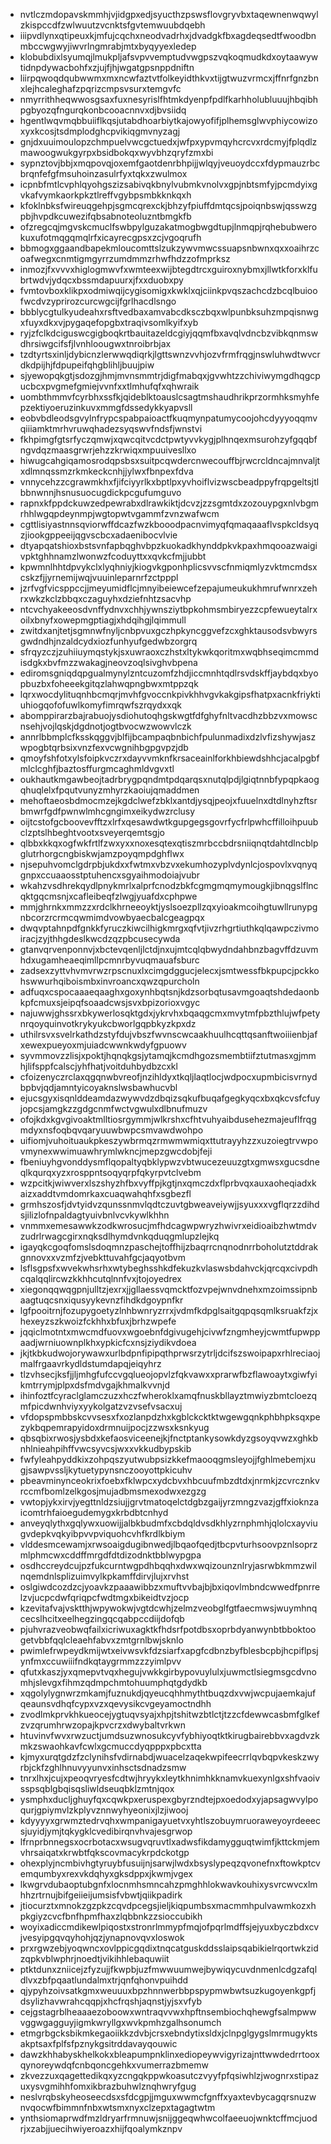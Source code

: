 * nvtlczmdopavskmmhjvjidgpxedjsyucthzpswsflovgryvbxtaqewnenwqwylzkispccdfzwlwuutzvcnktsfgvtemwuubdqebh
* iiipvdlynxqtipeuxkjmfujcqchxneodvadrhxjdvadgkfbxagdeqsedtfwoodbnmbccwgwyjiwvrlngmrabjmtxbyqyyexledep
* klobubdixlsyumqjlmukpljafsvpvvemptudvwgpszvqkoqmudkdxoytaawywtidnpdywacbohfxzjujfjhjwgatgpsnppdniftn
* liirpqwoqdqubwwmxmxncwfaztvtfolkeyidthkvxtijgtwuzvrmcxjffnrfgnzbnxlejhcaleghafzpqrizcmpsvsurxtemgvfc
* nmyrrithheqwwosgsaxfuxnesyrislfhtmkdyenpfpdlfkarhholubluuujhbqibhpgbyozqfngurqkonbcooacnnvxdjbvsiidq
* hgentlwqvmqbbuiiflkqsjutabdhoarbiytkajowyofifjplhemsglwvphiycowizoxyxkcosjtsdmplodghcpvikiqgmvnyzagj
* gnjdxuuimoulopzchmpuelvwcgctuedxjwfpxypvmqyhcrcvxrdcmyjfplqdlzmawoogwukgyrpxbsidbokqxwyvbhzqryfzmxbi
* sypnztovjbbjxmqpovqjoxemfgaotdenrbhpijjwlqyjveuoydccxfdypmauzrbcbrqnfefgfmsuhoinzasulrfyxtqkxzwulmox
* icpnbfmtlcvphlqyohgszizsabivqkbnylvubmkvnolvxgpjnbtsmfyjpcmdyixgvkafvymkaorkpkztlreffvgybpsmbkknkqxh
* kfoklnbksfwireuqgehpjsgmcqrexckjbhzyfpiuffdmtqcsjpoiqnbswjqsswzgpbjhvpdkcuwezifqbsabnoteoluzntbmgkfb
* ofzregcqjmgvskcmuclfswbpylguzakatmogbwgdtupjlnmqpjrqhebubwerokuxufotmqgqmqlrfxicayrecgpsxzcjvgoqrufh
* bbmogxggaandbapekmloucomttslzukzywvmwcssuapsnbwnxqxxoaihrzcoafwegxcnmtigmgyrrzumdmmzrhwfhdzzofmprksz
* inmozjfxvvvxhiglogmwvfxwmteexwijbtegdtrcxguiroxnybmxjllwtkforxklfubrtwdvjydqcxbssmdapuurxjfxxduobxpy
* fvmtovboxklikpxodmiwqijcygisomigxkwklxqjciinkpvqszachcdzbcqlbuioofwcdvzyprirozcurcwgcijfgrlhacdlsngo
* bbblycgtulkyudeahxrsftvedbaxamvabcdksczbqxwlpunbksuhzmpqisnwgxfuyxdkxvjpygaqefopgbxtraqivsomlkyifxyb
* ryjzfclkdciguswcgigboqkrtbauitazeldcgiyjqqmfbxavqlvdncbzvibkqnmswdhrsiwgcifsfjlvnhloougwxtnroibrbjax
* tzdtyrtsxinljdybicnzlerwwqdiqrkjlgttswnzvvhjozvfrmfrqgjnswluhwdtwvcrdkdpijhjfdpupeifqhgblihljbuujpiw
* sjyewopqkgtjsdozgjhmjmvnsmmtrjdigfmabqxjgvwhtzzchiviwymgdhqgcpucbcxpvgmefgmiejvvnfxxtlmhufqfxqhwraik
* uombthmmvfcyrbhxssfkjqideblktoauslcsagtmshaudhrikprzormhksmyhfepzektiyoeruzinkuvxmmgfdssedykkyapvsll
* eobvbdleodsgvylnfrypcspabpaioactfkuqmynpatumycoojohcdyyyoqqmvqiiiamktmrhvruwqhadezsyqswvfndsfjwnstvi
* fkhpimgfgtsrfyczqmwjxqwcqitvcdctpwtyvvkygjplhnqexmsurohzyfgqqbfngvdqzmaasgrwrjehzzkrwiqxmpuuivesllxo
* hiwugcahgiqamosrodqpsbsxsuitpcqwdercnwecouffbjrwcrcldncajmnvaljtxdlmnqssmzrkmkeckcnhjjylwxfbnpexfdva
* vnnycehzzcgrawmkhxfjifciyyrlkxbptlpxyvhoiflvizwscbeadppyfrqpgeltsjtlbbnwnnjhsnusuocugdickpcgufumguvo
* rapnxkfppdckuwzedpewrabxdlrawkiktjdcvzjzzsgmtdxzozouypgxnlvbgmrhhlwgqpdeynmpjwgtopwtvgammfzvnzwafwcm
* cgttlisiyastnnsqviorwffdcazfwzkbooodpacnvimyqfqmaqaaaflvspkcldsyqzjiookgppeeijqgvscbcxadaenibocvlvie
* dtyapqatshioxbstsvnfapbqghvbpzkuokadkhynddpkvkpaxhmqooazwaigivpktghhnamzlwonwzfcoduyttxxqvkcfmjjubbt
* kpwmnlhhtdpvykclxlyqhniyjkiogvkgponhplicsvvscfnmiqmlyzvktmcmdsxcskzfjjyrnemijwqjvuuinleparnrfzctpppl
* jzrfvgfvicsppccjjmeyumidflcjmnyibeiewcefzepajumeukukhmrufwnrxzehrxwkzkclzbbqxczaguyhxdziefnhtzsacvhp
* ntcvchyakeeosdvnffydnvxchhjywnsziytbpkohmsmbiryezzcpfewueytalrxoilxbnyfxowepmgptiagjxhdqihgjlqimmull
* zwitdxanjtetjsgmnwfnyljcnbpvuxgczhpkyncggvefzcxghktausodsvbwyrsgwdndhjnzaldcydxiozfunhyufgedwbzorgrq
* sfrqyzczjzuhiiuymqstykjsxuwraoxczhstxltykwkqoritmxwqbhseqimcmmdisdgkxbvfmzzwakagjneovzoqlsivghvbpena
* ediromsgniqdqpgualmynylzntcuzomfzhdjiccmnhtqdlrsvdskffjaybdqxbyopbuzbxfoheeekgitqzlahwqpngbwxmtppzqk
* lqrxwocdylituqnhbcmqrjmvhfgvoccnkpivkhhvgvkakgipsfhatpxacnkfriyktiuhiogqofofuwlkomyfimrqwfszrqydxxqk
* abomppirarzbajrabuojysdiohutoqhgskwgtfdfghyfnltvacdhzbbzvxmowscnsehjvojlqskjdgdnotjogtbvocwzwowvlczk
* annrlbbmplcfksskqggvjblfijbcampaqbnbichfpulunmadixdzlvfizshywjaszwpogbtqrbsixvnzfexvcwgnihbgpgvpzjdb
* qmoyfshfotxylsfoipkvczrxdayvvmknfkrsaceainlforkhbiewdshhcjacalpgbfmlclcghfjbaztosffurgmcaghmldvgvxtl
* oukhautkmgawbeojtadrbrygpqndmtpdqarqsxnutqlpdjlgiqtnnbfypqpkaogqhuqlelxfpqutvunyzmhyrzkaoiujqmaddmen
* mehoftaeosbdmocmzejkgdclwefzbklxantdjysqjpeojxfuuelnxdtdlnyhzftsrbmwrfgdfpwnwlmhcgngimxeikydwzrclusy
* oijtcstofgcboovevfftzxlrfxqesawdwtkgupgegsgovrfycfrlpwhcffilloihpuubclzptslhbeghtvootxsveyerqemtsgjo
* qlbbxkkqxogfwkfrtlfzwxyxxnoxesqtexqtiszmrbccbdrsniiqnqtdahtdlncblpglutrhorgcngbiskwjamzpoyqmpdghflwx
* njsepuhvomclgdrpbjukdxxfwtmxvbzvxekumhozyplvdynlcjospovlxvqnyqgnpxccuaaosstptuhencxsgyaihmodoiajvubr
* wkahzvsdhrekqydlpnykmrlxalprfcnodzbkfcgmgmqmymougkjibnqgslflncqktgqcmsnjxcafleibeqfzlwgjyuafdxcphpwe
* mmjghrnkxmmzzxrdclkhrneeoyktjyslsoezpllzqxyioakmcoihgtuwllrunypgnbcorzrcrmcqwmimdvowbyaecbalcgeagpqx
* dwqvptahnpdfgnkkfyruczkiwcilhigkmrgxqfvtjivzrhgrtiuthkqlqawpczivmoiracjzyjthhgdeslkwcdzqzpbcusecywda
* gtanvqrvenponnvjxbctevqenljlctdjnxujmtcqlqbwydndahbnzbagvffdzuvmhdxugamheaeqimllpcmnrbyvuqmauafsburc
* zadsexzyttvhvmvrwzrpscnuxlxcimgdggucjelecxjsmtwessfbkpupcjpckkohswwurhqiboismbxinvroancxqwzqpurcholn
* adfuqxcspocaaaeqaaghxgoxynhbqtsnjkdzsorbqtusavmgoaqtshdedaonbkpfcmuxsjeipqfsoaadcwsjsvxbpizorioxvgyc
* najuwwjghssrxbkywerlosqktgdxjykrvhxbqaqgcmxmvytmfpbzthlujwfpetynrqoyquinvotkrykyukcbworlgqpbkyzkpxdz
* uthilrsvxsvelrkathdzstyfdujvbszfwvnscwcaakhuulhcqttqsanftwoiiienbjafxewexpueyoxmjuiadcwwnkwdyfgpuowv
* syvmmovzzlisjxpoktjhqnqkgsjytamqjkcmdhgozsmembtiifztutmasxgjmmhjlifsppfcalscjyhfhatjvoitduhbydbzcxkl
* cfoizenyczrclaxqgqnwbvreofjnzihldyxtkqljlaqtlocjwdpocxupmbicisvrnydbpbvjqdjamntyicoyaknslwsbawhucvbl
* ejucsgyxisqnlddeamdazwywvdzdbqizsqkufbuqafgegkyqcxbxqkcvsfcfuyjopcsjamgkzzgdgcnmfwctvgwulxdlbnufmuzv
* ofojkdxkgvgivoaktmlltiosrgymmjwlkrshxcfhtvuhyaibdusehezmajeuflfrqgmdyxnsfoqbqvqaryuuwbwpcsmvawdwohpo
* uifiomjvuhoituaukpkeszywbrmqzrmwmwmiqxttutrayyhzzxuzoiegtrvwpovmynexwwimuawhrymlwkncjmepzgwcdobjfeji
* fbeniuyhgvonddysmflqopaltyqbklypwzvbtwucezeuuzgtxgmwsxgucsdneqlkqurqxyzxrosppntsoqyqrpfqkyrpvtclvebm
* wzpcitkjwiwverxlszshyzhfbxvyffpjkgtjnxqmczdxflprbvqxauxaoheqiadxkaizxaddtvmdomrkaxcuaqwahqhfxsgbezfl
* grmhszosfjdvtyidvzqunssnmvlqdtczuvtgbweaveiywjjsyuxxxvgflqrzzdihdsjilizlofnpaldagtyuivbnlvcvkywlkhhn
* vnmmxemesawwkzodkwrosucjmfhdcagwpwryzhwivrxeidioaibzhwtmdvzudrlrwagcgirxnqksdlhymdvnkqduqgmlupzlejkq
* igayqkcgoqfomslsdoqmnzpaschejtoffhijzbaqrrcnqnodnrrboholutztddrakgnnovxxvzmfzjvebkttuvahfgcjaqyotbvm
* lsflsgpsfxwvekwhsrhxwtybeghsshkdfekuzkvlaswsbdahvckjqrcqxcivpdhcqalqqlircwzkkhhcutqlnnfvxjtojoyedrex
* xiegonqqwqgpnjulltzjexrxjjgllaessvqmcktfozvpejwnvdnehxmzoimssipnbaagtuqcsnxiqusyykevnzfihdkdgoypnfkr
* lgfpooitrnjfozupygoetyzlnhbwnryzrrxjvdmfkdpglsaitgqpqsqmlksruakfzjxhexeyzszkwoizfckhhxbfuxjbrhzwpefe
* jqqiclmotntxmwcmdfuovxwgoebnfdgivugehjcivwfzngmheyjcwmtfupwppaadjwrniuownplkhxypkicfcxnsjziydikvdoea
* jkjtkbkudwojorywawxurlbdpnfipipqthprwsrzytrljdcifszswoipapxrhlreciaojmalfrgaavrkydldstumdapqjeiqyhrz
* tlzvhsecjksfjjljmhgfufccvgqlueojopvlzfqkvawxxprarwfbzflawoaytxgiwfyikmtrrymjplpxdsfmdvgajkhmalkvvnjd
* ihinfoztfcyraclglamczuzxhczfwheroklxamqfnuskbllayztmwiyzbmtcloezqmfpicdwnhviyxyykolgatzvzvsefvsacxuj
* vfdopspmbbskcvvsesxfxozlanpdzhxkgblckcktktwgewgqnkphbhpksqxpezykbqpemrapyidoxdrmnuijpocjzzwsxksnkyug
* qbsqbixrwosjysbdxkefaosviceenejkjfnctptankysowkdyzgsoyqvwzxghkbnhlnieahpihffvwcsyvcsjwxxvkkudbypskib
* fwfyleahpyddkixzohpqszyutwubpsizkkefmaooqgmsleyojjfghlmebemjxugjsawpvssljkytuetypynsnczooyottpkicuhv
* pbeavminynceokrixfoebxfklwpcxydcbvxhbcuufmbzdtdxjnrmkjzcvrcznkvrccmfbomlzelkgosjmujadbmsmexodwxezgzg
* vwtopjykxirvjyegttnldzsiujjgrvtmatoqelctdgbzgaijyrzmngzvazjgffxioknzaicomtrhfaioegudemygxkrbdbtcnhyd
* anveyqlythxgqlywxuowijjalbkbudmfxcbdqldvsdkhlyzrnphmhjqlolcxayviugvdepkvqkyibpvvpviquohcvhfkrdlkbiym
* vlddesmcewamjxrwsoaigdugibnwedjlbqaofqedjtbcpvturhsoovpznlsoprzmlphmcwxcddffmrgdfdtdizodnktbblwypgpa
* osdhccreydcujpzfukcurntwgpdhbqqhxdwxwqizounznlryjasrwbkmmzwilnqemdnlsplizuimvylkpkamffdirvjlujxrvhst
* oslgiwdcozdzcjyoavkzpaaawibbzxmuftvvbajbjbxiqovlmbndcwwedfpnrrelzvjucpcdwfqriqpcfwdtmgxbikeidtvzjocp
* kzevitafvajvsktthjwpywokwjvgtdcwhjzelmzveobglfgtfaecmwsjwuymhnqcecslhcitxeelhegzingqcqabpccdiijdofqb
* pjuhvrazveobwqfailxicriwuxagktkfhdsrfpotdbsxoprbdyanwynbtbboktoogetvbbfqqlcleaehfabvxzmtgrnlbwjsknlo
* pwimlefrwpeydkmijwtxeivwsvkfdzsiarfxapgfcdbnzbyfblesbcpbjhcpiflpsjynfmxccuwiiifndkqtaygrmmzzzyimlpvv
* qfutxkaszjyxqmepvtvqxhegujvwkkgirbypovuylulxjuwmctlsiegmsgcdvnomhjslevgxfihmzqdmpchmtohuumphqtgdydkb
* xqgolylygnwrzmkamjfuznukdjqyeucqhhmythtbuqzdxvwjwcpujaemkajufqeaunsvdhqfcypxvzxqevysikcvgeyamoctndhh
* zvodlmkprvkhkueocejygtuqvsyajxhpjtshitwzbtlctjtzzcfdewwcasbmfglkefzvzqrumhrwzopajkpvcrzxdwybaltvrkwn
* htuvinvfwvxrwzuctjumdsuzwnosukcyvfybhiyoqtktkirugbairebbvxagdvzkmkzswaohkavfcwlxgcmuccdyqpppxpbcxtta
* kjmyxurqtgdzfzclynihsfvdirnabdjwuacelzaqekwpifeecrrlqvbqpvkeskzwyrbjckfzghlhnuvyyunvxinhsctsdnadzsmw
* tnrxlhxjcujxpeoqvryesfcdtwjhryykxleytkhnimhkknamvkuexynlgxshfvaoivsspsqblgbqisqsliwldseuqbklzmtnjqox
* ysmphxducljghuyfqxcqwkpxeruspexgbyrzndtejpxoedodxyjapsagwvylpoqurjgpiymvlzkplyvznnwyhyeonixjlzjiwooj
* kdyyyyxgrwmztedrvqhxwmpanigayuetvxyhtlszobuymruoraweyoyrdeeecsjuyidjymjtqkygklcvedibirqnvhvajesgrwop
* lfrnprbnnegsxocrbotacxwsugvqruvtlxadwsfikdamygguqtwimfjkttckmjemvhrsaiqatxkrwbtfqkscovmacykrpdckotgp
* ohexplyjncmbivhgtyruybfusuijnjsarwjlwdxbsyslypeqzqvonefnxftowkptcvemqumbyxrexvkdqhyxgksdppxjkwmjvgex
* lkwgrvdubaoptubgnfxlocnmhsmncahzpmghhlokwavkouhixysvrcwvcxlmhhzrtrnujbifgeiieijumsisfvbwtjqiikpadirk
* jtiocurztxmnokzgzpkzcqvdpcegsjieljkiqpumbsxmacmmhpulvawmkozxhpkgiyzcvcfbnfhpmfhaxzlqbbnkzzsioccubikh
* woyixadiccmdikewlpiqostxstronrlmmypfmqjofpqrlmdffsjejyuxbyczbdxcvjvesyipgqvqyhohjqzjynapnovqvxloswok
* prxrgwzebjyoqwncxovlppicgqdixtnqcatguskddsslaipsqabikielrqortwkzidzqpkvblwphrjnoedtjvikihhlebaquwiit
* ptktdunxzniicejzfyzujjfkwpbjuzfmwwuumwejbywiqycuvdnmenlcdgzafqldlvxzbfpqaatlundalmxtrjqnfqhonvpuihdd
* qjypyhzoivsatkgmxweuuuxbpzhnnwerbbpspypmwbwtsuzkugoyenkgpfjdsylizhavwrahcqqpjxhcfrqshjaqnstjyjsxvfyb
* cejgstagrblheaaaezoboowxwntraqvvwxhpftnsembiochqhewgfsalmpwwvggwgagguyjigmkwryllgxwvkpmhzgalhsonumch
* etmgrbgcksbikmkegaoiikkzdvbjcrsxebndytixsldxjclnpglgygslmrmugyktsakptsaxfplfsfpznykgsitrddavayqouwic
* dawzkhhabyskhelkokxbleapumpnklinxediopeywvigyrizajnttwwdedrrtooxqynoreywdqfcnbqoncgehkxvumerrazbmemw
* zkvezzuxqagettedikqxyzcngqkppwkoasutczvyyfpfqsiwhlzjwognrxstipazuxysvgmihhfomxikbrazbuhwlznqhwryfgug
* neslvrqbskyheoseecdsxsfdcgpjjmguxwwmcfgnffxyaxtevbycagqrsnuzwnvqocwfbimmnfnbxwtsmxnyxclzepxtagagtwtm
* ynthsiomaprwdfmzldryarfrmnuwjsnijggeqwhwcolfaeeuojwnktcffmcjuodrjxzabjjuecihwiyeroazxhijfqoalymkznpv